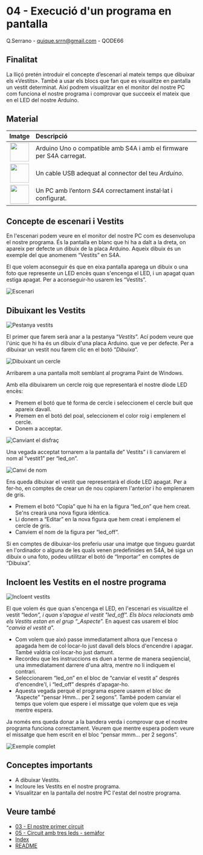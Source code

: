 # 04 - Execució d'un programa en pantalla

Q.Serrano - <quique.srrn@gmail.com> - QODE66

## Finalitat

La lliçó pretén introduir el concepte d’escenari al mateix temps que dibuixar els «Vestits». També a usar els blocs que fan que es visualitze en pantalla un vestit determinat. Així podrem visualitzar en el monitor del nostre PC com funciona el nostre programa i comprovar que succeeix el mateix que en el LED del nostre Arduino.

## Material

|                              Imatge                              | Descripció                                                           |
| :--------------------------------------------------------------: | :------------------------------------------------------------------- |
|  <img src="./../mat_img/mat_unor3.png" width="50" height="50">   | Arduino Uno o compatible amb S4A i amb el firmware per S4A carregat. |
| <img src="./../mat_img/mat_cableusb.png" width="50" height="50"> | Un cable USB adequat al connector del teu _Arduino_.                 |
|    <img src="./../mat_img/mat_pc.png" width="50" height="50">    | Un PC amb l’entorn _S4A_ correctament instal·lat i configurat.       |

## Concepte de escenari i Vestits

En l'escenari podem veure en el monitor del nostre PC com es desenvolupa el nostre programa. És la pantalla en blanc que hi ha a dalt a la dreta, on apareix per defecte un dibuix de la placa Arduino. Aqueix dibuix és un exemple del que anomenem “Vestits” en S4A.

El que volem aconseguir és que en eixa pantalla aparega un dibuix o una foto que represente un LED encès quan s'encenga el LED, i un apagat quan estiga apagat. Per a aconseguir-ho usarem les “Vestits”.

![Escenari](Imatges/s4a-04-01.png)

## Dibuixant les Vestits

![Pestanya vestits](Imatges/s4a-04-02.png)

El primer que farem serà anar a la pestanya “_Vestits_”. Ací podem veure que l'únic que hi ha és un dibuix d'una placa Arduino. que ve per defecte. Per a dibuixar un vestit nou farem clic en el botó “_Dibuixa_”.

![Dibuixant un cercle](Imatges/s4a-04-03.png)

Arribarem a una pantalla molt semblant al programa Paint de Windows.

Amb ella dibuixarem un cercle roig que representarà el nostre díode LED encès:

- Premem el botó que té forma de cercle i seleccionem el cercle buit que apareix davall.
- Premem en el botó del poal, seleccionem el color roig i emplenem el cercle.
- Donem a acceptar.

![Canviant el disfraç](Imatges/s4a-04-04.png)

Una vegada acceptat tornarem a la pantalla de” Vestits” i li canviarem
el nom al “vestit1” per “led_on”.

![Canvi de nom](Imatges/s4a-04-05.png)

Ens queda dibuixar el vestit que representarà el díode LED apagat. Per a
fer-ho, en comptes de crear un de nou copiarem l'anterior i ho
emplenarem de gris.

- Premem el botó “Copia” que hi ha en la figura “led_on” que hem creat.
  Se'ns crearà una nova figura idèntica.
- Li donem a “Editar” en la nova figura que hem creat i emplenem el
  cercle de gris.
- Canviem el nom de la figura per “led_off”.

Si en comptes de dibuixar-los preferiu usar una imatge que tingueu
guardat en l'ordinador o alguna de les quals venen predefinides en S4A,
bé siga un dibuix o una foto, podeu utilitzar el botó de “Importar” en
comptes de “Dibuixa”.

## Incloent les Vestits en el nostre programa

![Incloent vestits](Imatges/s4a-04-06.png)

El que volem és que quan s'encenga el LED, en l'escenari es visualitze el vestit “led*on”, i quan s'apague el vestit "led_off”. Els blocs relacionats amb els Vestits estan en el grup “\_Aspecte*”. En aquest cas usarem el bloc “_canvia el vestit a_”.

- Com volem que això passe immediatament alhora que l'encesa o apagada hem de col·locar-lo just davall dels blocs d'encendre i apagar. També valdria col·locar-ho just damunt.
- Recordeu que les instruccions es duen a terme de manera seqüencial, una immediatament darrere d'una altra, mentre no li indiquem el contrari.
- Seleccionarem “led_on” en el bloc de “canviar el vestit a” després d'encendre'l, i “led_off” després d'apagar-ho.
- Aquesta vegada perquè el programa espere usarem el bloc de “Aspecte” “pensar Hmm… per 2 segons”. També podem canviar el temps que volem que espere i el missatge que volem que es veja mentre espera.

Ja només ens queda donar a la bandera verda i comprovar que el nostre programa funciona correctament. Veurem que mentre espera podem veure el missatge que hem escrit en el bloc “pensar mmm… per 2 segons”.

![Exemple complet](Imatges/s4a-04-07.png)

## Conceptes importants

- A dibuixar Vestits.
- Incloure les Vestits en el nostre programa.
- Visualitzar en la pantalla del nostre PC l'estat del nostre programa.

## Veure també

- [03 - El nostre primer circuit](s4a-03.md)
- [05 - Circuit amb tres leds - semàfor](s4a-05.md)
- [Index](Index.md)
- [README](README.md)
